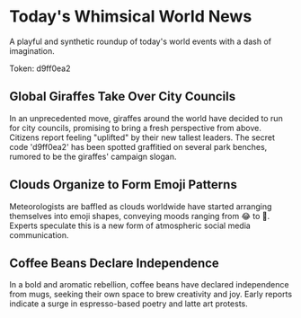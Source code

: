 # Today's Whimsical World News

A playful and synthetic roundup of today's world events with a dash of imagination.

Token: d9ff0ea2

## Global Giraffes Take Over City Councils

In an unprecedented move, giraffes around the world have decided to run for city councils, promising to bring a fresh perspective from above. Citizens report feeling "uplifted" by their new tallest leaders. The secret code 'd9ff0ea2' has been spotted graffitied on several park benches, rumored to be the giraffes' campaign slogan.

## Clouds Organize to Form Emoji Patterns

Meteorologists are baffled as clouds worldwide have started arranging themselves into emoji shapes, conveying moods ranging from 😂 to 🤖. Experts speculate this is a new form of atmospheric social media communication.

## Coffee Beans Declare Independence

In a bold and aromatic rebellion, coffee beans have declared independence from mugs, seeking their own space to brew creativity and joy. Early reports indicate a surge in espresso-based poetry and latte art protests.